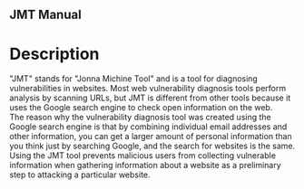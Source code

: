JMT Manual
---

# Description
"JMT" stands for "Jonna Michine Tool" and is a tool for  diagnosing vulnerabilities in websites. Most web vulnerability diagnosis tools perform analysis by scanning URLs, but JMT is different from other tools because it uses the Google search engine to check open information on the web.</br>
The reason why the vulnerability diagnosis tool was created using the Google search engine is that by combining individual email addresses and other information, you can get a larger amount of personal information than you think just by searching Google, and the search for websites is the same.  Using the JMT tool prevents malicious users from collecting vulnerable information when gathering information about a website as a preliminary step to attacking a particular website.
